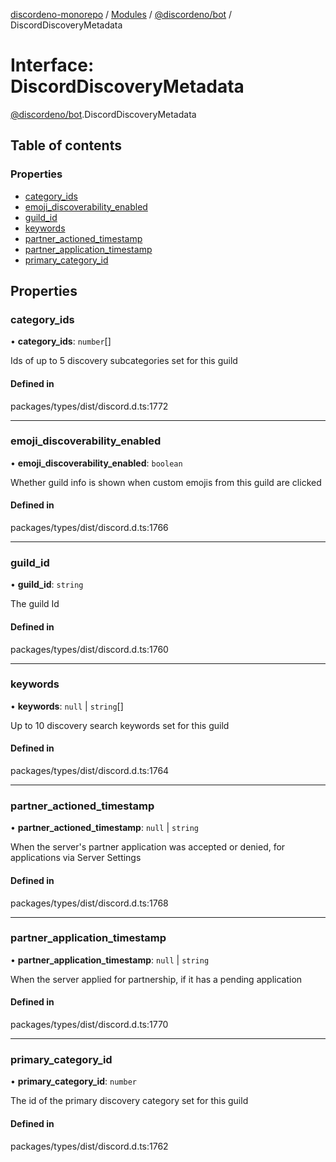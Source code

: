[discordeno-monorepo](../README.md) / [Modules](../modules.md) / [@discordeno/bot](../modules/discordeno_bot.md) / DiscordDiscoveryMetadata

# Interface: DiscordDiscoveryMetadata

[@discordeno/bot](../modules/discordeno_bot.md).DiscordDiscoveryMetadata

## Table of contents

### Properties

- [category_ids](discordeno_bot.DiscordDiscoveryMetadata.md#category_ids)
- [emoji_discoverability_enabled](discordeno_bot.DiscordDiscoveryMetadata.md#emoji_discoverability_enabled)
- [guild_id](discordeno_bot.DiscordDiscoveryMetadata.md#guild_id)
- [keywords](discordeno_bot.DiscordDiscoveryMetadata.md#keywords)
- [partner_actioned_timestamp](discordeno_bot.DiscordDiscoveryMetadata.md#partner_actioned_timestamp)
- [partner_application_timestamp](discordeno_bot.DiscordDiscoveryMetadata.md#partner_application_timestamp)
- [primary_category_id](discordeno_bot.DiscordDiscoveryMetadata.md#primary_category_id)

## Properties

### category_ids

• **category_ids**: `number`[]

Ids of up to 5 discovery subcategories set for this guild

#### Defined in

packages/types/dist/discord.d.ts:1772

---

### emoji_discoverability_enabled

• **emoji_discoverability_enabled**: `boolean`

Whether guild info is shown when custom emojis from this guild are clicked

#### Defined in

packages/types/dist/discord.d.ts:1766

---

### guild_id

• **guild_id**: `string`

The guild Id

#### Defined in

packages/types/dist/discord.d.ts:1760

---

### keywords

• **keywords**: `null` \| `string`[]

Up to 10 discovery search keywords set for this guild

#### Defined in

packages/types/dist/discord.d.ts:1764

---

### partner_actioned_timestamp

• **partner_actioned_timestamp**: `null` \| `string`

When the server's partner application was accepted or denied, for applications via Server Settings

#### Defined in

packages/types/dist/discord.d.ts:1768

---

### partner_application_timestamp

• **partner_application_timestamp**: `null` \| `string`

When the server applied for partnership, if it has a pending application

#### Defined in

packages/types/dist/discord.d.ts:1770

---

### primary_category_id

• **primary_category_id**: `number`

The id of the primary discovery category set for this guild

#### Defined in

packages/types/dist/discord.d.ts:1762
